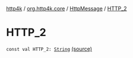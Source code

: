 [http4k](../../index.md) / [org.http4k.core](../index.md) / [HttpMessage](index.md) / [HTTP_2](./-h-t-t-p_2.md)

# HTTP_2

`const val HTTP_2: `[`String`](https://kotlinlang.org/api/latest/jvm/stdlib/kotlin/-string/index.html) [(source)](https://github.com/http4k/http4k/blob/master/http4k-core/src/main/kotlin/org/http4k/core/http.kt#L147)